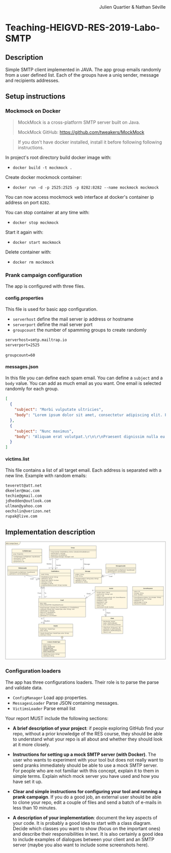 <div style="text-align: right;">Julien Quartier & Nathan Séville</div>

# Teaching-HEIGVD-RES-2019-Labo-SMTP

## Description
Simple SMTP client implemented in JAVA.
The app group emails randomly from a user defined list.
Each of the groups have a uniq sender, message and recipients addresses.


## Setup instructions

### Mockmock on Docker

> MockMock is a cross-platform SMTP server built on Java.
>
> MockMock GitHub: <https://github.com/tweakers/MockMock>

> If you don't have docker installed, install it before following following instructions.

In project's root directory build docker image with:

- `docker build -t mockmock .`

Create docker mockmock container:

- `docker run -d -p 2525:2525 -p 8282:8282 --name mockmock mockmock`

You can now access mockmock web interface at docker's container ip address on port `8282`.

You can stop container at any time with:

- `docker stop mockmock`

Start it again with:

- `docker start mockmock`

Delete container with:

- `docker rm mockmock`

### Prank campaign configuration
The app is configured with three files.
#### config.properties
This file is used for basic app configuration. 
* `serverhost` define the mail server ip address or hostname
* `serverport` define the mail server port
* `groupcount` the number of spamming groups to create randomly
```
serverhost=smtp.mailtrap.io
serverport=2525

groupcount=60
```

#### messages.json
In this file you can define each spam email. You can define a `subject` and a `body` value. You can add as much email as you want.
One email is selected randomly for each group. 
```json
[
  {
    "subject": "Morbi vulputate ultricies",
    "body": "Lorem ipsum dolor sit amet, consectetur adipiscing elit. Fusce pharetra malesuada luctus. Morbi vulputate ultricies euismod. Ut consequat hendrerit viverra. Etiam faucibus posuere sapien ac feugiat. Morbi faucibus elit ac nibh blandit, a venenatis dolor porta. Phasellus scelerisque scelerisque elit, ac facilisis erat gravida sit amet. \r\nClass aptent taciti sociosqu ad litora torquent per conubia nostra, per inceptos himenaeos. Mauris elementum scelerisque arcu, nec posuere risus efficitur sit amet. Fusce pharetra tempor ex, ac maximus massa facilisis eu. Vivamus et sem dui. Vestibulum sapien ligula, venenatis ut dictum sit amet, aliquam nec risus. Nam eget aliquam tellus, rhoncus lacinia sem. \r\nVestibulum congue elit orci, eu sodales velit egestas et."
  },
  {
    "subject": "Nunc maximus",
    "body": "Aliquam erat volutpat.\r\n\r\nPraesent dignissim nulla eu neque feugiat rhoncus. Nunc maximus mattis est quis ornare. Vivamus sit amet felis egestas, scelerisque massa eget, ultrices mauris. Proin tristique leo eu enim rhoncus, eu ornare arcu tempus. Curabitur sit amet euismod est. Integer lectus nisl, finibus ac gravida eget, posuere at ex. \r\nNunc ut euismod tellus. Integer nec elit auctor, egestas ante et, tincidunt risus. Mauris ut ex eget velit consequat posuere at nec leo. Donec eu sapien at erat iaculis dapibus."
  }
]
```

#### victims.list
This file contains a list of all target email. Each address is separated with a new line.
Example with random emails:
```
teverett@att.net
dkeeler@mac.com
techie@gmail.com
jdhedden@outlook.com
ullman@yahoo.com
oechslin@verizon.net
rupak@live.com
```


## Implementation description

![Uml](./figures/uml.png)

### Configuration loaders
The app has three configurations loaders. Their role is to parse the parse and validate data.
* `ConfigManager` Load app properties.
* `MessagesLoader` Parse JSON containing messages.
* `VictimsLoader` Parse email list



Your report MUST include the following sections:

* **A brief description of your project**: if people exploring GitHub find your repo, without a prior knowledge of the RES course, they should be able to understand what your repo is all about and whether they should look at it more closely.

* **Instructions for setting up a mock SMTP server (with Docker)**. The user who wants to experiment with your tool but does not really want to send pranks immediately should be able to use a mock SMTP server. For people who are not familiar with this concept, explain it to them in simple terms. Explain which mock server you have used and how you have set it up.

* **Clear and simple instructions for configuring your tool and running a prank campaign**. If you do a good job, an external user should be able to clone your repo, edit a couple of files and send a batch of e-mails in less than 10 minutes.

* **A description of your implementation**: document the key aspects of your code. It is probably a good idea to start with a class diagram. Decide which classes you want to show (focus on the important ones) and describe their responsibilities in text. It is also certainly a good idea to include examples of dialogues between your client and an SMTP server (maybe you also want to include some screenshots here).

